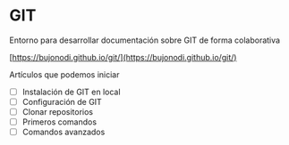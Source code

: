 # GIT #

Entorno para desarrollar documentación sobre GIT de forma colaborativa

[https://bujonodi.github.io/git/](https://bujonodi.github.io/git/)

Artículos que podemos iniciar

- [ ] Instalación de GIT en local
- [ ] Configuración de GIT
- [ ] Clonar repositorios
- [ ] Primeros comandos
- [ ] Comandos avanzados

